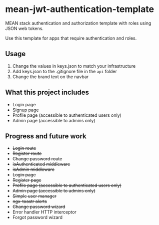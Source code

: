# mean-jwt-authentication-template

MEAN stack authentication and authorization template with roles using JSON web tokens.

Use this template for apps that require authentication and roles.

## Usage

1. Change the values in keys.json to match your infrastructure
2. Add keys.json to the .gitignore file in the `api` folder
3. Change the brand text on the navbar

## What this project includes

* Login page
* Signup page
* Profile page (accessible to authenticated users only)
* Admin page (accessible to admins only)

## Progress and future work

* ~~Login route~~
* ~~Register route~~
* ~~Change password route~~
* ~~isAuthenticated middleware~~
* ~~isAdmin middleware~~
* ~~Login page~~
* ~~Register page~~
* ~~Profile page (accessible to authenticated users only)~~
* ~~Admin page (accessible to admins only)~~
* ~~Simple user manager~~
* ~~ngx-toastr alerts~~
* ~~Change password wizard~~
* Error handler HTTP interceptor
* Forgot password wizard
